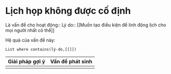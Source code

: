 # Lịch họp không được cố định
Là vấn đề cho hoạt động:: 
Lý do:: [[Muốn tạo điều kiện để linh động lịch cho mọi người nhất có thể]]


Hệ quả của vấn đề này:
```dataview
List where contains(lý-do,[[]])
```

| Giải pháp gợi ý | Vấn đề phát sinh |
| --------------- | ---------------- |
|                 |                  |

 
